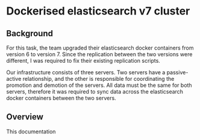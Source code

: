 # Dockerised elasticsearch v7 cluster

## Background
For this task, the team upgraded their elasticsearch docker containers from version 6 to version 7. Since the replication between the two versions were different, I was required to fix their existing replication scripts.

Our infrastructure consists of three servers. Two servers have a passive-active relationship, and the other is responsible for coordinating the promotion and demotion of the servers. All data must be the same for both servers, therefore it was required to sync data across the elasticsearch docker containers between the two servers.

## Overview
This documentation 